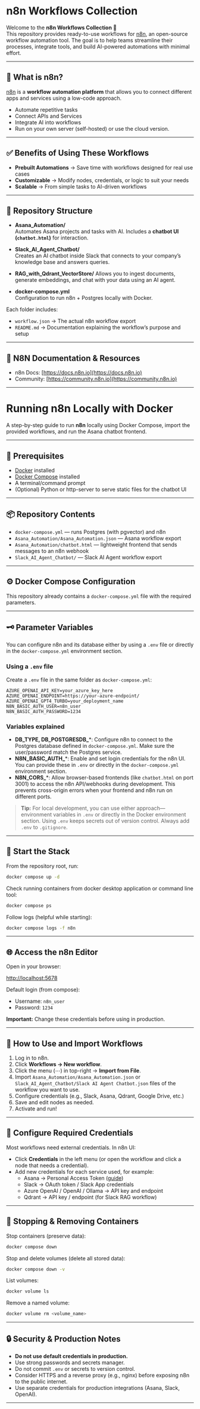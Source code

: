 # n8n Workflows Collection

Welcome to the **n8n Workflows Collection** 🚀  
This repository provides ready-to-use workflows for [n8n](https://n8n.io/), an open-source workflow automation tool. The goal is to help teams streamline their processes, integrate tools, and build AI-powered automations with minimal effort.

---

## 🌟 What is n8n?
[n8n](https://n8n.io/) is a **workflow automation platform** that allows you to connect different apps and services using a low-code approach.  
- Automate repetitive tasks  
- Connect APIs and Services  
- Integrate AI into workflows  
- Run on your own server (self-hosted) or use the cloud version.

---

## ✅ Benefits of Using These Workflows
- **Prebuilt Automations** → Save time with workflows designed for real use cases  
- **Customizable** → Modify nodes, credentials, or logic to suit your needs  
- **Scalable** → From simple tasks to AI-driven workflows  

---

## 📂 Repository Structure


- **Asana_Automation/**  
  Automates Asana projects and tasks with AI. Includes a **chatbot UI (`chatbot.html`)** for interaction.  

- **Slack_AI_Agent_Chatbot/**  
  Creates an AI chatbot inside Slack that connects to your company’s knowledge base and answers queries.

- **RAG_with_Qdrant_VectorStore/** 
  Allows you to ingest documents, generate embeddings, and chat with your data using an AI agent.

- **docker-compose.yml**  
  Configuration to run n8n + Postgres locally with Docker.  

Each folder includes:  
- `workflow.json` → The actual n8n workflow export  
- `README.md` → Documentation explaining the workflow’s purpose and setup  

---

## 📖 N8N Documentation & Resources
- n8n Docs: [https://docs.n8n.io](https://docs.n8n.io)  
- Community: [https://community.n8n.io](https://community.n8n.io)  

---

# Running n8n Locally with Docker

A step-by-step guide to run **n8n** locally using Docker Compose, import the provided workflows, and run the Asana chatbot frontend.

---

## 🐳 Prerequisites

- [Docker](https://docs.docker.com/get-docker/) installed  
- [Docker Compose](https://docs.docker.com/compose/install/) installed  
- A terminal/command prompt  
- (Optional) Python or http-server to serve static files for the chatbot UI  

---

## 📦 Repository Contents

- `docker-compose.yml` — runs Postgres (with pgvector) and n8n  
- `Asana_Automation/Asana_Automation.json` — Asana workflow export  
- `Asana_Automation/chatbot.html` — lightweight frontend that sends messages to an n8n webhook  
- `Slack_AI_Agent_Chatbot/` — Slack AI Agent workflow export  

---

## ⚙️ Docker Compose Configuration

This repository already contains a `docker-compose.yml` file with the required parameters.

---
## 🗝️ Parameter Variables

You can configure n8n and its database either by using a `.env` file or directly in the `docker-compose.yml` environment section.  

### Using a `.env` file
Create a `.env` file in the same folder as `docker-compose.yml`:

```
AZURE_OPENAI_API_KEY=your_azure_key_here
AZURE_OPENAI_ENDPOINT=https://your-azure-endpoint/
AZURE_OPENAI_GPT4_TURBO=your_deployment_name
N8N_BASIC_AUTH_USER=n8n_user
N8N_BASIC_AUTH_PASSWORD=1234
```

### Variables explained
- **DB_TYPE, DB_POSTGRESDB_***: Configure n8n to connect to the Postgres database defined in `docker-compose.yml`. Make sure the user/password match the Postgres service.  
- **N8N_BASIC_AUTH_***: Enable and set login credentials for the n8n UI. You can provide these in `.env` or directly in the `docker-compose.yml` environment section.  
- **N8N_CORS_***: Allow browser-based frontends (like `chatbot.html` on port 3001) to access the n8n API/webhooks during development. This prevents cross-origin errors when your frontend and n8n run on different ports.  

> **Tip:** For local development, you can use either approach—environment variables in `.env` or directly in the Docker environment section. Using `.env` keeps secrets out of version control. Always add `.env` to `.gitignore`.

---

## 🚀 Start the Stack

From the repository root, run:

```sh
docker compose up -d
```

Check running containers from docker desktop application or command line tool:

```sh
docker compose ps
```

Follow logs (helpful while starting):

```sh
docker compose logs -f n8n
```

---

## 🌐 Access the n8n Editor

Open in your browser:

[http://localhost:5678](http://localhost:5678)

Default login (from compose):

- Username: `n8n_user`
- Password: `1234`

**Important:** Change these credentials before using in production.

---

## 🚀 How to Use and Import Workflows

1. Log in to n8n.
2. Click **Workflows → New workflow**.
3. Click the menu (⋯) in top-right → **Import from File**.
4. Import `Asana_Automation/Asana_Automation.json` or `Slack_AI_Agent_Chatbot/Slack AI Agent Chatbot.json` files of the workflow you want to use.
5. Configure credentials (e.g., Slack, Asana, Qdrant, Google Drive, etc.)  
6. Save and edit nodes as needed.
7. Activate and run!  

---

## 🔑 Configure Required Credentials

Most workflows need external credentials. In n8n UI:

- Click **Credentials** in the left menu (or open the workflow and click a node that needs a credential).
- Add new credentials for each service used, for example:
  - Asana → Personal Access Token ([guide](https://developers.asana.com/docs/personal-access-token))
  - Slack → OAuth token / Slack App credentials
  - Azure OpenAI / OpenAI / Ollama → API key and endpoint
  - Qdrant → API key / endpoint (for Slack RAG workflow)

---

## 🛑 Stopping & Removing Containers

Stop containers (preserve data):

```sh
docker compose down
```

Stop and delete volumes (delete all stored data):

```sh
docker compose down -v
```

List volumes:

```sh
docker volume ls
```

Remove a named volume:

```sh
docker volume rm <volume_name>
```

---

## 🔒 Security & Production Notes

- **Do not use default credentials in production.**
- Use strong passwords and secrets manager.
- Do not commit `.env` or secrets to version control.
- Consider HTTPS and a reverse proxy (e.g., nginx) before exposing n8n to the public internet.
- Use separate credentials for production integrations (Asana, Slack, OpenAI).

---